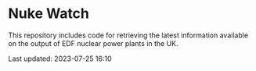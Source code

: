 # Nuke Watch

This repository includes code for retrieving the latest information available on the output of EDF nuclear power plants in the UK.

Last updated: 2023-07-25 16:10